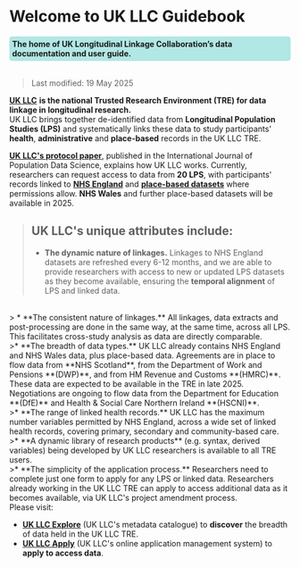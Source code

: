 # Welcome to UK LLC Guidebook
<div style="background-color: rgba(0, 178, 169, 0.3); padding: 5px; border-radius: 5px;"><strong>The home of UK Longitudinal Linkage Collaboration’s data documentation and user guide.</strong></div>  
<br>

>Last modified: 19 May 2025

[**UK LLC**](https://ukllc.ac.uk/) **is the national Trusted Research Environment (TRE) for data linkage in longitudinal research.**  
UK LLC brings together de-identified data from **Longitudinal Population Studies (LPS)** and systematically links these data to study participants' **health**, **administrative** and **place-based** records in the UK LLC TRE.

[**UK LLC's protocol paper**](https://ijpds.org/article/view/2468/6167), published in the International Journal of Population Data Science, explains how UK LLC works. Currently, researchers can request access to data from **20 LPS**, with participants' records linked to [**NHS England**](../docs/linked_health_data/NHS_England/NHSE_intro.md) and [**place-based datasets**](../docs/linked_geo_data/Place_based_intro.md) where permissions allow. **NHS Wales** and further place-based datasets will be available in 2025.  

>## UK LLC's unique attributes include:  
>* **The dynamic nature of linkages.** Linkages to NHS England datasets are refreshed every 6-12 months, and we are able to provide researchers with access to new or updated LPS datasets as they become available, ensuring the **temporal alignment** of LPS and linked data.    
<br>
> * **The consistent nature of linkages.** All linkages, data extracts and post-processing are done in the same way, at the same time, across all LPS. This facilitates cross-study analysis as  data are directly comparable.  
<br>
>* **The breadth of data types.** UK LLC already contains NHS England and NHS Wales data, plus place-based data. Agreements are in place to flow data from **NHS Scotland**, from the Department of Work and Pensions **(DWP)**, and from HM Revenue and Customs **(HMRC)**. These data are expected to be available in the TRE in late 2025. Negotiations are ongoing to flow data from the Department for Education **(DfE)** and Health & Social Care Northern Ireland **(HSCNI)**.  
<br>
>* **The range of linked health records.** UK LLC has the maximum number variables permitted by NHS England, across a wide set of linked health records, covering primary, secondary and community-based care.  
<br>
>* **A dynamic library of research products** (e.g. syntax, derived variables) being developed by UK LLC researchers is available to all TRE users.   
<br>
>* **The simplicity of the application process.** Researchers need to complete just one form to apply for any LPS or linked data. Researchers already working in the UK LLC TRE can apply to access additional data as it becomes available, via UK LLC's project amendment process.  

<br>
Please  visit:  

*  [**UK LLC Explore**](https://explore.ukllc.ac.uk/) (UK LLC's metadata catalogue) to **discover** the breadth of data held in the UK LLC TRE.  
*  [**UK LLC Apply**](https://apply.ukllc.ac.uk/) (UK LLC's online application management system) to **apply to access data**.  
